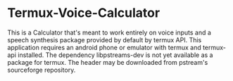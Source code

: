# Termux-Voice-Calculator
This is a Calculator that's meant to work entirely on voice inputs and a speech synthesis package provided by default by termux API.
This application requires an android phone or emulator with termux and termux-api installed.
The dependency libpstreams-dev is not yet available as a package for termux. The header may be downloaded from pstream's sourceforge repository.
